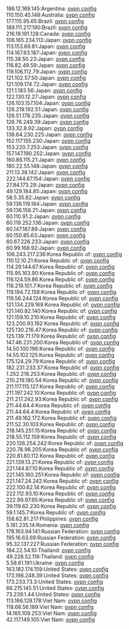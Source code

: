 186.12.169.145:Argentina: [ovpn config](vpn/186_12_169_145.ovpn)  
110.150.45.148:Australia: [ovpn config](vpn/110_150_45_148.ovpn)  
177.115.95.65:Brazil: [ovpn config](vpn/177_115_95_65.ovpn)  
189.111.217.190:Brazil: [ovpn config](vpn/189_111_217_190.ovpn)  
216.19.191.128:Canada: [ovpn config](vpn/216_19_191_128.ovpn)  
106.165.234.113:Japan: [ovpn config](vpn/106_165_234_113.ovpn)  
113.153.69.81:Japan: [ovpn config](vpn/113_153_69_81.ovpn)  
114.167.63.187:Japan: [ovpn config](vpn/114_167_63_187.ovpn)  
115.38.50.23:Japan: [ovpn config](vpn/115_38_50_23.ovpn)  
116.82.49.59:Japan: [ovpn config](vpn/116_82_49_59.ovpn)  
119.106.112.79:Japan: [ovpn config](vpn/119_106_112_79.ovpn)  
121.102.57.50:Japan: [ovpn config](vpn/121_102_57_50.ovpn)  
121.109.174.72:Japan: [ovpn config](vpn/121_109_174_72.ovpn)  
121.1.183.56:Japan: [ovpn config](vpn/121_1_183_56.ovpn)  
122.130.12.27:Japan: [ovpn config](vpn/122_130_12_27.ovpn)  
126.103.157.104:Japan: [ovpn config](vpn/126_103_157_104.ovpn)  
126.219.192.51:Japan: [ovpn config](vpn/126_219_192_51.ovpn)  
126.51.178.235:Japan: [ovpn config](vpn/126_51_178_235.ovpn)  
126.76.249.39:Japan: [ovpn config](vpn/126_76_249_39.ovpn)  
133.32.8.92:Japan: [ovpn config](vpn/133_32_8_92.ovpn)  
138.64.230.225:Japan: [ovpn config](vpn/138_64_230_225.ovpn)  
152.117.155.230:Japan: [ovpn config](vpn/152_117_155_230.ovpn)  
153.220.7.253:Japan: [ovpn config](vpn/153_220_7_253.ovpn)  
157.147.190.252:Japan: [ovpn config](vpn/157_147_190_252.ovpn)  
160.86.115.21:Japan: [ovpn config](vpn/160_86_115_21.ovpn)  
180.22.55.148:Japan: [ovpn config](vpn/180_22_55_148.ovpn)  
211.13.38.142:Japan: [ovpn config](vpn/211_13_38_142.ovpn)  
222.144.67.154:Japan: [ovpn config](vpn/222_144_67_154.ovpn)  
27.84.173.29:Japan: [ovpn config](vpn/27_84_173_29.ovpn)  
49.129.184.85:Japan: [ovpn config](vpn/49_129_184_85.ovpn)  
58.5.35.82:Japan: [ovpn config](vpn/58_5_35_82.ovpn)  
59.136.119.184:Japan: [ovpn config](vpn/59_136_119_184.ovpn)  
59.136.158.21:Japan: [ovpn config](vpn/59_136_158_21.ovpn)  
60.110.91.2:Japan: [ovpn config](vpn/60_110_91_2.ovpn)  
60.119.252.136:Japan: [ovpn config](vpn/60_119_252_136.ovpn)  
60.147.187.89:Japan: [ovpn config](vpn/60_147_187_89.ovpn)  
60.150.85.63:Japan: [ovpn config](vpn/60_150_85_63.ovpn)  
60.67.226.233:Japan: [ovpn config](vpn/60_67_226_233.ovpn)  
60.99.168.92:Japan: [ovpn config](vpn/60_99_168_92.ovpn)  
106.243.217.236:Korea Republic of: [ovpn config](vpn/106_243_217_236.ovpn)  
110.12.10.21:Korea Republic of: [ovpn config](vpn/110_12_10_21.ovpn)  
114.29.144.67:Korea Republic of: [ovpn config](vpn/114_29_144_67.ovpn)  
115.95.163.90:Korea Republic of: [ovpn config](vpn/115_95_163_90.ovpn)  
116.124.59.86:Korea Republic of: [ovpn config](vpn/116_124_59_86.ovpn)  
118.219.101.7:Korea Republic of: [ovpn config](vpn/118_219_101_7.ovpn)  
119.194.72.158:Korea Republic of: [ovpn config](vpn/119_194_72_158.ovpn)  
119.56.244.124:Korea Republic of: [ovpn config](vpn/119_56_244_124.ovpn)  
121.134.229.169:Korea Republic of: [ovpn config](vpn/121_134_229_169.ovpn)  
121.140.82.140:Korea Republic of: [ovpn config](vpn/121_140_82_140.ovpn)  
121.159.10.210:Korea Republic of: [ovpn config](vpn/121_159_10_210.ovpn)  
123.200.93.162:Korea Republic of: [ovpn config](vpn/123_200_93_162.ovpn)  
125.130.216.47:Korea Republic of: [ovpn config](vpn/125_130_216_47.ovpn)  
125.139.71.179:Korea Republic of: [ovpn config](vpn/125_139_71_179.ovpn)  
147.46.231.200:Korea Republic of: [ovpn config](vpn/147_46_231_200.ovpn)  
14.50.100.196:Korea Republic of: [ovpn config](vpn/14_50_100_196.ovpn)  
14.55.102.125:Korea Republic of: [ovpn config](vpn/14_55_102_125.ovpn)  
175.124.29.79:Korea Republic of: [ovpn config](vpn/175_124_29_79.ovpn)  
182.231.233.37:Korea Republic of: [ovpn config](vpn/182_231_233_37.ovpn)  
1.252.218.253:Korea Republic of: [ovpn config](vpn/1_252_218_253.ovpn)  
210.219.180.54:Korea Republic of: [ovpn config](vpn/210_219_180_54.ovpn)  
211.117.115.127:Korea Republic of: [ovpn config](vpn/211_117_115_127.ovpn)  
211.197.242.10:Korea Republic of: [ovpn config](vpn/211_197_242_10.ovpn)  
211.217.242.93:Korea Republic of: [ovpn config](vpn/211_217_242_93.ovpn)  
211.44.64.4:Korea Republic of: [ovpn config](vpn/211_44_64_4.ovpn)  
211.44.64.4:Korea Republic of: [ovpn config](vpn/211_44_64_4.ovpn)  
211.49.162.172:Korea Republic of: [ovpn config](vpn/211_49_162_172.ovpn)  
211.52.30.103:Korea Republic of: [ovpn config](vpn/211_52_30_103.ovpn)  
218.145.251.15:Korea Republic of: [ovpn config](vpn/218_145_251_15.ovpn)  
218.55.112.159:Korea Republic of: [ovpn config](vpn/218_55_112_159.ovpn)  
220.126.254.242:Korea Republic of: [ovpn config](vpn/220_126_254_242.ovpn)  
220.78.96.205:Korea Republic of: [ovpn config](vpn/220_78_96_205.ovpn)  
220.81.80.112:Korea Republic of: [ovpn config](vpn/220_81_80_112.ovpn)  
221.139.13.21:Korea Republic of: [ovpn config](vpn/221_139_13_21.ovpn)  
221.144.87.10:Korea Republic of: [ovpn config](vpn/221_144_87_10.ovpn)  
221.145.160.251:Korea Republic of: [ovpn config](vpn/221_145_160_251.ovpn)  
221.147.24.242:Korea Republic of: [ovpn config](vpn/221_147_24_242.ovpn)  
222.100.62.14:Korea Republic of: [ovpn config](vpn/222_100_62_14.ovpn)  
222.112.93.10:Korea Republic of: [ovpn config](vpn/222_112_93_10.ovpn)  
222.99.97.65:Korea Republic of: [ovpn config](vpn/222_99_97_65.ovpn)  
39.119.62.230:Korea Republic of: [ovpn config](vpn/39_119_62_230.ovpn)  
59.1.145.7:Korea Republic of: [ovpn config](vpn/59_1_145_7.ovpn)  
158.62.81.217:Philippines: [ovpn config](vpn/158_62_81_217.ovpn)  
5.181.235.14:Romania: [ovpn config](vpn/5_181_235_14.ovpn)  
178.163.94.141:Russian Federation: [ovpn config](vpn/178_163_94_141.ovpn)  
195.16.63.69:Russian Federation: [ovpn config](vpn/195_16_63_69.ovpn)  
95.32.137.227:Russian Federation: [ovpn config](vpn/95_32_137_227.ovpn)  
184.22.54.10:Thailand: [ovpn config](vpn/184_22_54_10.ovpn)  
49.228.52.116:Thailand: [ovpn config](vpn/49_228_52_116.ovpn)  
5.58.61.191:Ukraine: [ovpn config](vpn/5_58_61_191.ovpn)  
163.182.174.159:United States: [ovpn config](vpn/163_182_174_159.ovpn)  
173.198.248.39:United States: [ovpn config](vpn/173_198_248_39.ovpn)  
173.233.73.3:United States: [ovpn config](vpn/173_233_73_3.ovpn)  
66.215.145.51:United States: [ovpn config](vpn/66_215_145_51.ovpn)  
73.239.1.44:United States: [ovpn config](vpn/73_239_1_44.ovpn)  
113.166.128.178:Viet Nam: [ovpn config](vpn/113_166_128_178.ovpn)  
118.68.56.189:Viet Nam: [ovpn config](vpn/118_68_56_189.ovpn)  
14.165.109.253:Viet Nam: [ovpn config](vpn/14_165_109_253.ovpn)  
42.117.149.105:Viet Nam: [ovpn config](vpn/42_117_149_105.ovpn)  
